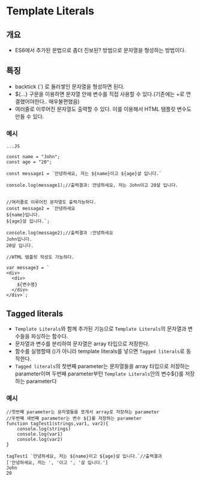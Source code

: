 # Template Literals
## 개요
- ES6에서 추가된 문법으로 좀더 진보된? 방법으로 문자열을 형성하는 방법이다.

## 특징
- backtick (`) 로 둘러쌓인 문자열을 형성하면 된다. 
- ${...} 구문을 이용하면 문자열 안에 변수를 직접 사용할 수 있다.(기존에는 +로 연결했어야한다.. 매우불편했음)
- 여러줄로 이루어진 문자열도 출력할 수 있다. 이를 이용해서 HTML 탬플릿 변수도 만들 수 있다.

### 예시


```
...JS

const name = "John";
const age = "20";

const message1 = `안녕하세요, 저는 ${name}이고 ${age}살 입니다.`

console.log(message1);//출력결과: 안녕하세요, 저는 John이고 20살 입니다.


//여러줄로 이루어진 문자열도 출력가능하다.
const message2 = `안녕하세요
${name}입니다.
${age}살 입니다.`;

console.log(message2);//출력결과 :안녕하세요
John입니다.
20살 입니다.

//HTML 템플릿 작성도 가능하다.

var message3 = `
<div>
  <div>
    ${변수명}
  </div>
</div>`;

```


## Tagged literals
- `Template Literals`와 함께 추가된 기능으로 `Template Literals`의 문자열과 변수들을 파싱하는 함수다.
- 문자열과 변수를 분리하여 문자열은 array 타입으로 저장한다.
- 함수를 실행할때 ()가 아니라 template literals를 넣으면 `Tagged literals`로 동작한다.
- `Tagged literals`의 첫번째 parameter는 문자열들을 array 타입으로 저장하는 parameter이며 두번째 parameter부턴 `Template Literals`안의 변수${}를 저장하는 parameter다



### 예시
```
//첫번째 parameter는 문자열들을 쪼개서 array로 저장하는 parameter
//두번째 세번째 parameter는 변수 ${}를 저장하는 parameter
function tagTest1(strings,var1, var2){
    console.log(strings)
    console.log(var1)
    console.log(var2)
}

tagTest1 `안녕하세요, 저는 ${name}이고 ${age}살 입니다.`//출력결과
['안녕하세요, 저는 ', '이고 ', '살 입니다.']
John
20
```